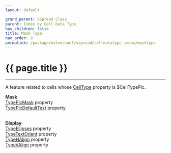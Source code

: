 ```yaml
---
layout: default

grand_parent: SSpread Class
parent: Index by Cell Data Type
has_children: false
title: Mask Type
nav_order: 9
permalink: /package/extension5/sspread/celldatatype_index/masktype
---
```

# {{ page.title }}
---

A feature related to cells whose [CellType](/package/extension5/sspread/properties/celltype) property is $CellTypePic.

**Mask**<br>
[TypePicMask](/package/extension5/sspread/properties/TypePicMask) property<br>
[TypePicDefaultText](/package/extension5/sspread/properties/TypePicDefaultText) property<br><br>

**Display**<br>
[TypeEllipses](/package/extension5/sspread/properties/TypeEllipses) property<br>
[TypeTextOrient](/package/extension5/sspread/properties/TypeTextOrient) property<br>
[TypeHAlign](/package/extension5/sspread/properties/TypeHAlign) property<br>
[TypeVAlign](/package/extension5/sspread/properties/TypeVAlign) property<br><br>